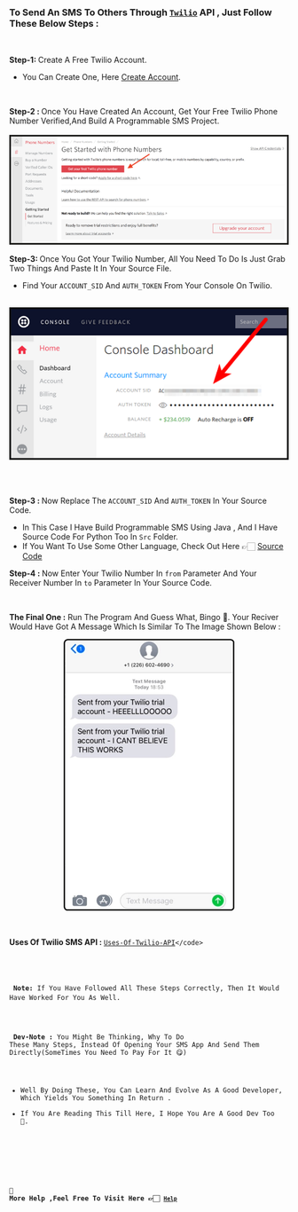 ### To Send An SMS To Others Through <code>[Twilio](https://www.twilio.com/docs/sms)</code> API , Just Follow These Below Steps :

<br>

<strong>Step-1: </strong>Create A Free Twilio Account.
   - You Can Create One, Here [Create Account](https://www.twilio.com/try-twilio).

<br>

<strong> Step-2 : </strong> Once You Have Created An Account, Get Your Free Twilio Phone Number Verified,And Build A Programmable SMS Project.
<br><br>
<img src= "Img/Step2.png" alt="Step2 IMG" >

<strong>Step-3: </strong> Once You Got Your Twilio Number, All You Need To Do Is Just Grab Two Things And Paste It In Your Source File.
   - Find Your <code>ACCOUNT_SID</code> And <code>AUTH_TOKEN</code> From Your Console On Twilio.
 <br>
 <img src= "Img/Step3.png" alt="Step3 IMG" >
   
 <br><br>
 
 <strong> Step-3 : </strong> Now Replace The <code>ACCOUNT_SID</code> And <code>AUTH_TOKEN</code> In Your Source Code.
 - In This Case I Have Build Programmable SMS Using Java , And I Have Source Code For Python Too In <code>Src</code> Folder.
 - If You Want To Use Some Other Language, Check Out Here 👉🏻 [Source Code](https://www.twilio.com/docs/sms/send-messages#send-an-sms-with-twilios-api)
   
   
<strong> Step-4 : </strong> Now Enter Your Twilio Number In <code>from</code> Parameter And Your Receiver Number In <code>to</code> Parameter In Your Source Code.

<br>

<strong> The Final One :</strong>  Run The Program And Guess What, Bingo 🥳. Your Reciver Would Have Got A Message Which Is Similar To The Image Shown Below :
<br>
<p align="center">
  <img src= "Img/Step5.png" alt="Step5 IMG">
</p>
  
<br>

<strong>Uses  Of Twilio SMS API : </Strong> <code>[Uses-Of-Twilio-API](https://www.twilio.com/docs/glossary/what-is-sms-api-short-messaging-service#:~:text=A%20SMS%20API%20is%20well,networks%20and%20the%20wider%20web.)</code>

<br>
 <strong>Note:</strong> If You Have Followed All These Steps Correctly, Then It Would Have Worked For You As Well.

<br><br>
 <strong>Dev-Note :</strong> You Might Be Thinking, Why To Do These Many Steps, Instead Of Opening Your SMS App And Send Them Directly(SomeTimes You Need To Pay For It 😋)
 - Well By Doing These, You Can Learn And Evolve As A Good Developer, Which Yields You Something In Return .
 - If You Are Reading This Till Here, I Hope You Are A Good Dev Too 🙂.

<br>

#### 🔹 More Help ,Feel Free To Visit Here 👉🏻 <code>[Help](https://www.twilio.com/docs/sms/tutorials/how-to-send-sms-messages)</code>

